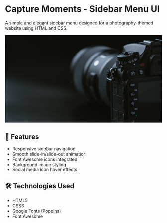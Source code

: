 # Capture Moments - Sidebar Menu UI

A simple and elegant sidebar menu designed for a photography-themed website using HTML and CSS.

![Preview](template.jpg)

## 🚀 Features

- Responsive sidebar navigation
- Smooth slide-in/slide-out animation
- Font Awesome icons integrated
- Background image styling
- Social media icon hover effects

## 🛠️ Technologies Used

- HTML5
- CSS3
- Google Fonts (Poppins)
- Font Awesome


